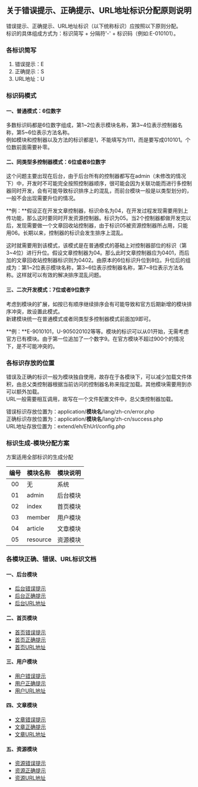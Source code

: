 ## 关于错误提示、正确提示、URL地址标识分配原则说明
错误提示、正确提示、URL地址标识（以下统称标识）应按照以下原则分配。  
标识的具体组成方式为：标识简写 + 分隔符'-' + 标识码（例如:E-010101）。

### 各标识简写
1. 错误提示：E
2. 正确提示：S
3. URL地址：U

### 标识码模式
#### 一、普通模式：6位数字
多数标识码都是6位数字组成，第1~2位表示模块名称，第3~4位表示控制器名称，第5~6位表示方法名称。  
例如模块和控制器以及方法的标识都是1，不能填写为111，而是要写成010101。个位数前面需要补零。
#### 二、同类型多控制器模式：6位或者8位数字
这个问题主要出现在后台，由于后台所有的控制器都写在admin（未修改的情况下）中，开发时不可能完全按照控制器顺序，很可能会因为关联功能而进行多控制器同时开发，会有可能导致标识排序上的混乱，而前台模块一般是以类型划分的，一般不会出现需要升位的情况。

**例：**假设正在开发文章控制器，标识命名为04，在开发过程发现需要用到上传功能，那么这时要同时开发资源控制器。标识为05。当2个控制器都做开发完以后，发现需要做一个文章回收站控制器，由于标识05被资源控制器所占用，只能用06。长期以来，控制器的标识会发生排序上混乱。

这时就需要用到该模式，该模式是在普通模式的基础上对控制器部位的标识（第3~4位）进行升位。假设文章控制器为04。那么此时文章控制器应为0401，而后加的文章回收站控制器标识则为0402。由原本的6位标识升位到8位。升位后的组成为：第1~2位表示模块名称，第3~6位表示控制器名称，第7~8位表示方法名称。这样就可以有效的解决排序混乱问题。
#### 三、二次开发模式：7位或者9位数字
考虑到模块的扩展，如按已有顺序继续排序会有可能导致和官方后期新增的模块排序冲突，故设置此模式。  
新建模块统一在普通模式或者同类型多控制器模式前面加9即可。

**例：**E-9010101，U-905020102等等。模块的标识可以从01开始，无需考虑官方已有模块。由于第一位追加了一个数字9。在官方模块不超过900个的情况下，是不可能冲突的。

### 各标识存放的位置
错误及正确的标识一般为模块独自使用，故存在于各模块下，可以减少加载文件体积，由总父类控制器根据当前访问的控制器名称来指定加载。其他模块需要用到亦可以额外加载。  
URL一般需要相互调用，故写在一个文件配置文件中，总父类控制器加载。

错误标识存放位置为：application/**模块名**/lang/zh-cn/error.php  
正确标识存放位置为：application/**模块名**/lang/zh-cn/success.php  
URL地址存放位置为：extend/eh/EhUrl/config.php

### 标识生成-模块分配方案
方案适用全部标识的生成分配

| 编号 | 模块名称 | 模块说明 |
| :---: |:---|:---|
| 00 | 无    | 系统 |
| 01 | admin | 后台模块 |
| 02 | index | 首页模块 |
| 03 | member | 用户模块 |
| 04 | article | 文章模块 |
| 05 | resource | 资源模块 |


### 各模块正确、错误、URL标识文档
#### 一、后台模块
- [后台错误提示](./sign/language/adminError.md)
- [后台正确提示](./sign/language/adminSuccess.md)
- [后台URL地址](./sign/url/adminUrl.md)

#### 二、首页模块
- [首页错误提示](./sign/language/indexError.md)
- [首页正确提示](./sign/language/indexSuccess.md)
- [首页URL地址](./sign/url/indexUrl.md)

#### 三、用户模块
- [用户错误提示](./sign/language/memberError.md)
- [用户正确提示](./sign/language/memberSuccess.md)
- [用户URL地址](./sign/url/memberUrl.md)

#### 四、文章模块
- [文章错误提示](./sign/language/articleError.md)
- [文章正确提示](./sign/language/articleSuccess.md)
- [文章URL地址](./sign/url/articleUrl.md)

#### 五、资源模块
- [资源错误提示](./sign/language/resourceError.md)
- [资源正确提示](./sign/language/resourceSuccess.md)
- [资源URL地址](./sign/url/resourceUrl.md)